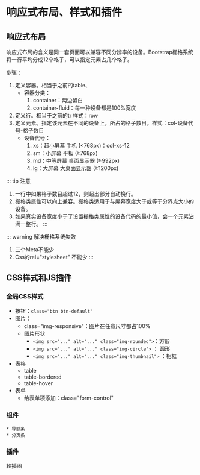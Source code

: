 # 响应式布局、样式和插件
## 响应式布局
响应式布局的含义是同一套页面可以兼容不同分辨率的设备。Bootstrap栅格系统将一行平均分成12个格子，可以指定元素占几个格子。

步骤：
1. 定义容器。相当于之前的table、
    * 容器分类：
        1. container：两边留白
        2. container-fluid：每一种设备都是100%宽度
2. 定义行。相当于之前的tr   样式：row
3. 定义元素。指定该元素在不同的设备上，所占的格子数目。样式：col-设备代号-格子数目
    * 设备代号：
        1. xs：超小屏幕 手机 (<768px)：col-xs-12
        2. sm：小屏幕 平板 (≥768px)
        3. md：中等屏幕 桌面显示器 (≥992px)
        4. lg：大屏幕 大桌面显示器 (≥1200px)

::: tip 注意
1. 一行中如果格子数目超过12，则超出部分自动换行。
2. 栅格类属性可以向上兼容。栅格类适用于与屏幕宽度大于或等于分界点大小的设备。
3. 如果真实设备宽度小于了设置栅格类属性的设备代码的最小值，会一个元素沾满一整行。
:::

::: warning 解决栅格系统失效
1. 三个Meta不能少
2. Css的rel="stylesheet" 不能少
:::

## CSS样式和JS插件
### 全局CSS样式
* 按钮：`class="btn btn-default"`
* 图片：
    *  class="img-responsive"：图片在任意尺寸都占100%
    *  图片形状
        *  `<img src="..." alt="..." class="img-rounded">`：方形
        *  `<img src="..." alt="..." class="img-circle">` ： 圆形
        *  `<img src="..." alt="..." class="img-thumbnail">` ：相框
* 表格
    * table
    * table-bordered
    * table-hover
* 表单
    * 给表单项添加：class="form-control" 
### 组件
    * 导航条
    * 分页条
### 插件
轮播图

